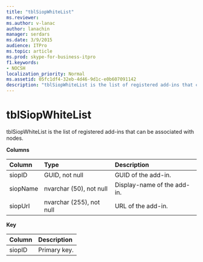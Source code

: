 ```yaml
---
title: "tblSiopWhiteList"
ms.reviewer: 
ms.author: v-lanac
author: lanachin
manager: serdars
ms.date: 3/9/2015
audience: ITPro
ms.topic: article
ms.prod: skype-for-business-itpro
f1.keywords:
- NOCSH
localization_priority: Normal
ms.assetid: 05fc1df4-32eb-4d46-9d1c-e0b607091142
description: "tblSiopWhiteList is the list of registered add-ins that can be associated with nodes."
---
```


# tblSiopWhiteList
 
tblSiopWhiteList is the list of registered add-ins that can be associated with nodes.
  
**Columns**

|**Column**|**Type**|**Description**|
|:-----|:-----|:-----|
|siopID  <br/> |GUID, not null  <br/> |GUID of the add-in.  <br/> |
|siopName  <br/> |nvarchar (50), not null  <br/> |Display-name of the add-in.  <br/> |
|siopUrl  <br/> |nvarchar (255), not null  <br/> |URL of the add-in.  <br/> |
   
**Key**

|**Column**|**Description**|
|:-----|:-----|
|siopID  <br/> |Primary key.  <br/> |
   

